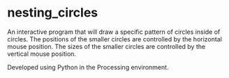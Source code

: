 # nesting_circles

An interactive program that will draw a specific pattern of circles inside of circles. The positions of the smaller circles are controlled by the horizontal mouse position. The sizes of the smaller circles are controlled by the vertical mouse position. 

Developed using Python in the Processing environment.
